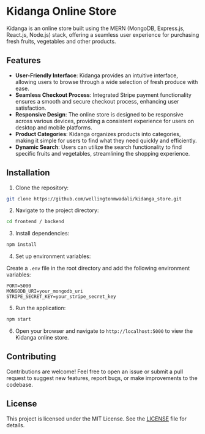 # Kidanga Online Store

Kidanga is an online store built using the MERN (MongoDB, Express.js, React.js, Node.js) stack, offering a seamless user experience for purchasing fresh fruits, vegetables and other products.

## Features

- **User-Friendly Interface**: Kidanga provides an intuitive interface, allowing users to browse through a wide selection of fresh produce with ease.
- **Seamless Checkout Process**: Integrated Stripe payment functionality ensures a smooth and secure checkout process, enhancing user satisfaction.
- **Responsive Design**: The online store is designed to be responsive across various devices, providing a consistent experience for users on desktop and mobile platforms.
- **Product Categories**: Kidanga organizes products into categories, making it simple for users to find what they need quickly and efficiently.
- **Dynamic Search**: Users can utilize the search functionality to find specific fruits and vegetables, streamlining the shopping experience.

## Installation

1. Clone the repository:

```bash
git clone https://github.com/wellingtonmwadali/kidanga_store.git
```

2. Navigate to the project directory:

```bash
cd frontend / backend
```

3. Install dependencies:

```bash
npm install
```

4. Set up environment variables:

Create a `.env` file in the root directory and add the following environment variables:

```
PORT=5000
MONGODB_URI=your_mongodb_uri
STRIPE_SECRET_KEY=your_stripe_secret_key
```

5. Run the application:

```bash
npm start
```

6. Open your browser and navigate to `http://localhost:5000` to view the Kidanga online store.

## Contributing

Contributions are welcome! Feel free to open an issue or submit a pull request to suggest new features, report bugs, or make improvements to the codebase.

## License

This project is licensed under the MIT License. See the [LICENSE](LICENSE) file for details.



